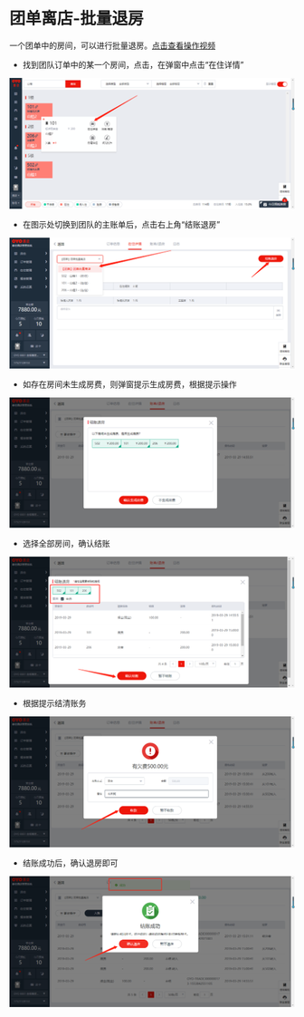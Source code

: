# 团单离店-批量退房

一个团单中的房间，可以进行批量退房。[点击查看操作视频](http://crs-pms-vidio.oss-cn-beijing.aliyuncs.com/%E6%89%B9%E9%87%8F%E9%80%80%E6%88%BF.mp4)

* 找到团队订单中的某一个房间，点击，在弹窗中点击“在住详情”

![](../../../.gitbook/assets/image%20%2844%29.png)

* 在图示处切换到团队的主账单后，点击右上角“结账退房”

![](../../../.gitbook/assets/image%20%28637%29.png)

* 如存在房间未生成房费，则弹窗提示生成房费，根据提示操作

![](../../../.gitbook/assets/image%20%28456%29.png)

* 选择全部房间，确认结账

![](../../../.gitbook/assets/image%20%28363%29.png)

* 根据提示结清账务

![](../../../.gitbook/assets/image%20%28641%29.png)

* 结账成功后，确认退房即可

![](../../../.gitbook/assets/image%20%28345%29.png)

